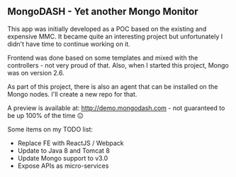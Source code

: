 MongoDASH - Yet another Mongo Monitor
---

This app was initially developed as a POC based on the existing and expensive MMC. It became quite an interesting project but unfortunately I didn't have time to continue working on it.

Frontend was done based on some templates and mixed with the controllers - not very proud of that. Also, when I started this project, Mongo was on version 2.6.

As part of this project, there is also an agent that can be installed on the Mongo nodes. I'll create a new repo for that.  

A preview is available at: http://demo.mongodash.com - not guaranteed to be up 100% of the time :neutral_face:


Some items on my TODO list:

* Replace FE with ReactJS / Webpack
* Update to Java 8 and Tomcat 8
* Update Mongo support to v3.0
* Expose APIs as micro-services
